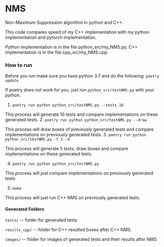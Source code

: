 # NMS
Non-Maximum Suppression algorithm in python and C++.

This code compares speed of my C++ implementation
with my python implementation and pytorch implementation.

Python implementation is in the file python_src/my_NMS.py.
C++ implementation is in the file cpp_src/my_NMS.cpp.

### How to run

Before you run make sure you have python 3.7 and do the following: `poetry update`

If poetry does not work for you, just run `python_src/testNMS.py` with your python. 

1. `poetry run python python_src/testNMS.py --tests 10`

This process will generate 10 tests and compare implementations on these generated tests. 
2. `poetry run python python_src/testNMS.py --draw`

This process will draw boxes of previously generated tests and compare implementations on previously generated tests. 
3. `poetry run python python_src/testNMS.py -t 5 -d`

This process will generate 5 tests, draw boxes and compare implementations on these generated tests. 

4. `poetry run python python_src/testNMS.py`

This process will just compare implementations on previously generated tests. 

5. `make`

This process will just run C++ NMS on previously generated tests. 


#### Generated Folders

`tests/` -- folder for generated tests 

`results_cpp/` -- folder for C++ resulted boxes after C++ NMS.

`images/` -- folder for images of generated tests and their results after NMS

